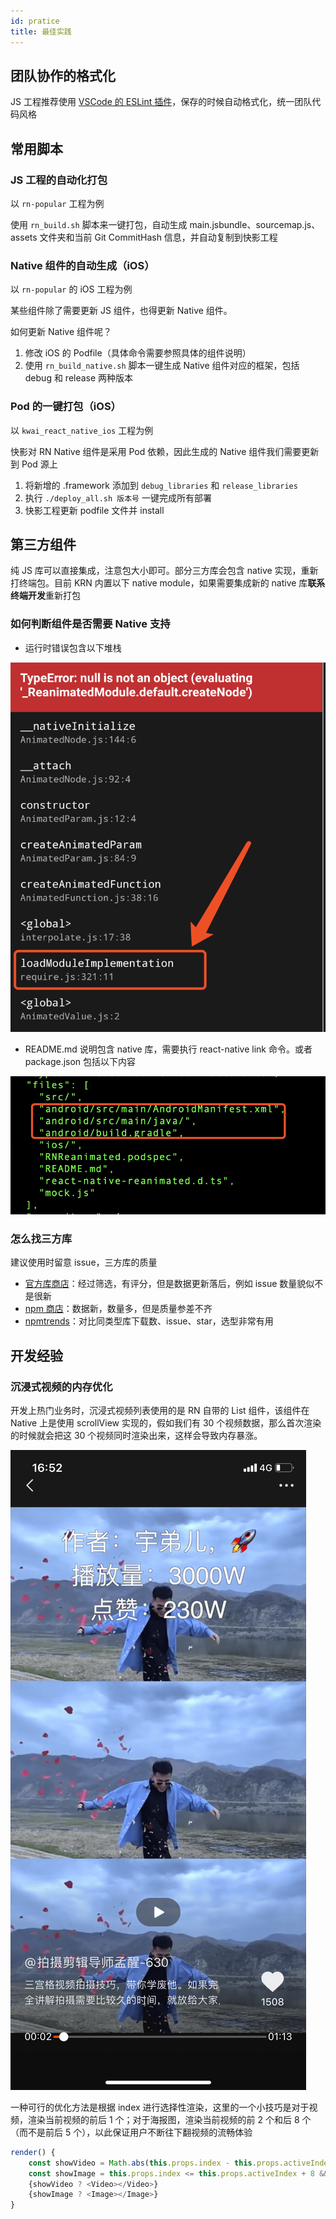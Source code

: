 ```yaml
---
id: pratice
title: 最佳实践
---
```


## 团队协作的格式化

JS 工程推荐使用 [VSCode 的 ESLint 插件](https://marketplace.visualstudio.com/items?itemName=dbaeumer.vscode-eslint)，保存的时候自动格式化，统一团队代码风格


## 常用脚本
### JS 工程的自动化打包

以 `rn-popular` 工程为例

使用 `rn_build.sh` 脚本来一键打包，自动生成 main.jsbundle、sourcemap.js、assets 文件夹和当前 Git CommitHash 信息，并自动复制到快影工程

### Native 组件的自动生成（iOS）

以 `rn-popular` 的 iOS 工程为例

某些组件除了需要更新 JS 组件，也得更新 Native 组件。

如何更新 Native 组件呢？

1. 修改 iOS 的 Podfile（具体命令需要参照具体的组件说明）
2. 使用 `rn_build_native.sh` 脚本一键生成 Native 组件对应的框架，包括 debug 和 release 两种版本

### Pod 的一键打包（iOS）

以 `kwai_react_native_ios` 工程为例

快影对 RN Native 组件是采用 Pod 依赖，因此生成的 Native 组件我们需要更新到 Pod 源上

1. 将新增的 .framework 添加到 `debug_libraries` 和 `release_libraries`
2. 执行 `./deploy_all.sh 版本号` 一键完成所有部署
3. 快影工程更新 podfile 文件并 install


## 第三方组件
纯 JS 库可以直接集成，注意包大小即可。部分三方库会包含 native 实现，重新打终端包。目前 KRN 内置以下 native module，如果需要集成新的 native 库**联系终端开发**重新打包


### 如何判断组件是否需要 Native 支持
+ 运行时错误包含以下堆栈

![](../static/img/miss_native.png)

+ README.md 说明包含 native 库，需要执行 react-native link 命令。或者 package.json 包括以下内容

![](../static/img/miss_native2.png)

### 怎么找三方库
建议使用时留意 issue，三方库的质量

+ [官方库商店](https://reactnative.directory/)：经过筛选，有评分，但是数据更新落后，例如 issue 数量貌似不是很新
+ [npm 商店](https://www.npmjs.com/)：数据新，数量多，但是质量参差不齐
+ [npmtrends](https://www.npmtrends.com/)：对比同类型库下载数、issue、star，选型非常有用


## 开发经验
### 沉浸式视频的内存优化
开发上热门业务时，沉浸式视频列表使用的是 RN 自带的 List 组件，该组件在 Native 上是使用 scrollView 实现的，假如我们有 30 个视频数据，那么首次渲染的时候就会把这 30 个视频同时渲染出来，这样会导致内存暴涨。

![](../static/img/popular_example.png)

一种可行的优化方法是根据 index 进行选择性渲染，这里的一个小技巧是对于视频，渲染当前视频的前后 1 个；对于海报图，渲染当前视频的前 2 个和后 8 个（而不是前后 5 个），以此保证用户不断往下翻视频的流畅体验

```js
render() {
	const showVideo = Math.abs(this.props.index - this.props.activeIndex) <= 1;
	const showImage = this.props.index <= this.props.activeIndex + 8 && this.props.index >= this.props.activeIndex - 2;
	{showVideo ? <Video></Video>}
	{showImage ? <Image></Image>}
}
```





